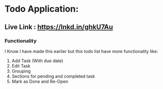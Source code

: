 # Todo Application:
## Live Link : https://lnkd.in/ghkU7Au


### Functionality
I Know I have made this earlier but this todo list have more functionality like:
1. Add Task (With due date)
2. Edit Task
3. Grouping
4. Sections for pending and completed task
5. Mark as Done and Re-Open
